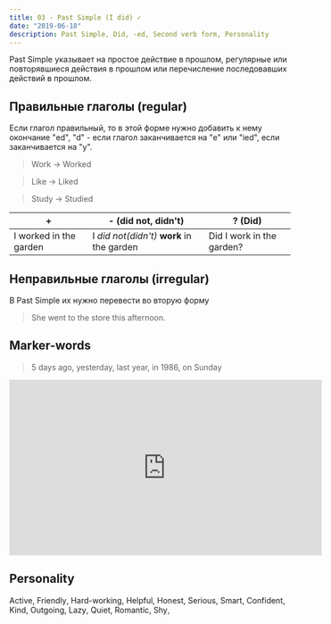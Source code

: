 ```yaml
---
title: 03 - Past Simple (I did) ✓
date: "2019-06-18"
description: Past Simple, Did, -ed, Second verb form, Personality
---
```


Past Simple указывает на простое действие в прошлом, регулярные или повторявшиеся действия в прошлом или перечисление последовавших действий в прошлом.

## Правильные глаголы (regular)
Ecли глагол правильный, то в этой форме нужно добавить к нему окончание "ed", "d" - если глагол заканчивается на "e" или "ied", если заканчивается на "y".
> Work -> Worked

> Like -> Liked

> Study -> Studied

|+|- (did not, didn't)|? (Did)|
|---|---|---|
|I worked in the garden|I *did not(didn't)* **work** in the garden|Did I work in the garden?|

## Неправильные глаголы (irregular)
В Past Simple их нужно перевести во вторую форму
> She went to the store this afternoon.

## Marker-words
> 5 days ago, yesterday, last year, in 1986, on Sunday

<iframe width="560" height="315" src="https://www.youtube.com/embed/qR0yYCf2qxQ" frameborder="0" allow="accelerometer; autoplay; encrypted-media; gyroscope; picture-in-picture" allowfullscreen></iframe>

## Personality
<div style="display: flex; flex-wrap: wrap;">
  <span>Active</span>,&nbsp;
  <span>Friendly</span>,&nbsp;
  <span>Hard-working</span>,&nbsp;
  <span>Helpful</span>,&nbsp;
  <span>Honest</span>,&nbsp;
  <span>Serious</span>,&nbsp;
  <span>Smart</span>,&nbsp;
  <span>Confident</span>,&nbsp;
  <span>Kind</span>,&nbsp;
  <span>Outgoing</span>,&nbsp;
  <span>Lazy</span>,&nbsp;
  <span>Quiet</span>,&nbsp;
  <span>Romantic</span>,&nbsp;
  <span>Shy</span>,&nbsp;
</div>